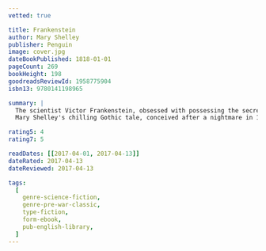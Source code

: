 ```yaml
---
vetted: true

title: Frankenstein
author: Mary Shelley
publisher: Penguin
image: cover.jpg
dateBookPublished: 1818-01-01
pageCount: 269
bookHeight: 198
goodreadsReviewId: 1958775904
isbn13: 9780141198965

summary: |
  The scientist Victor Frankenstein, obsessed with possessing the secrets of life, creates a new being from the bodies of the dead. But his creature is a twisted, gruesome parody of a man who, rejected for his monstrous appearance, sets out to destroy his maker.
  Mary Shelley's chilling Gothic tale, conceived after a nightmare in 1816 when she was only eighteen, became a modern myth. It is a disturbing and dramatic exploration of birth and death, creation and destruction, and one of the most iconic horror stories of all time.

rating5: 4
rating7: 5

readDates: [[2017-04-01, 2017-04-13]]
dateRated: 2017-04-13
dateReviewed: 2017-04-13

tags:
  [
    genre-science-fiction,
    genre-pre-war-classic,
    type-fiction,
    form-ebook,
    pub-english-library,
  ]
---
```

